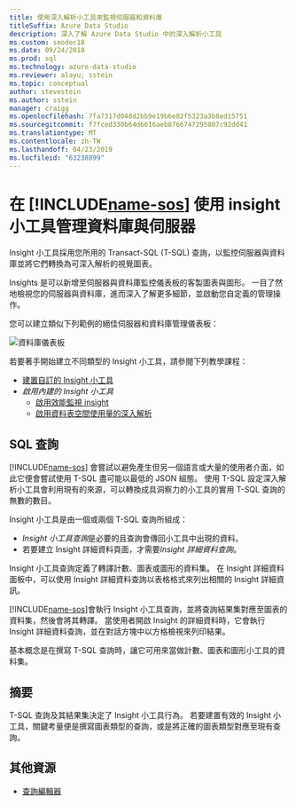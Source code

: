 ```yaml
---
title: 使用深入解析小工具來監視伺服器和資料庫
titleSuffix: Azure Data Studio
description: 深入了解 Azure Data Studio 中的深入解析小工具
ms.custom: seodec18
ms.date: 09/24/2018
ms.prod: sql
ms.technology: azure-data-studio
ms.reviewer: alayu; sstein
ms.topic: conceptual
author: stevestein
ms.author: sstein
manager: craigg
ms.openlocfilehash: 7fa7317d048d2bb9e19b6e82f5323a3b8ed15751
ms.sourcegitcommit: f7fced330b64d6616aeb8766747295807c92dd41
ms.translationtype: MT
ms.contentlocale: zh-TW
ms.lasthandoff: 04/23/2019
ms.locfileid: "63238899"
---
```

# <a name="manage-servers-and-databases-with-insight-widgets-in-includename-sosincludesname-sos-shortmd"></a>在 [!INCLUDE[name-sos](../includes/name-sos-short.md)] 使用 insight 小工具管理資料庫與伺服器

Insight 小工具採用您所用的 Transact-SQL (T-SQL) 查詢，以監控伺服器與資料庫並將它們轉換為可深入解析的視覺圖表。 

Insights 是可以新增至伺服器與資料庫監控儀表板的客製圖表與圖形。 一目了然地檢視您的伺服器與資料庫，進而深入了解更多細節，並啟動您自定義的管理操作。 

您可以建立類似下列範例的絕佳伺服器和資料庫管理儀表板：

![資料庫儀表板](media/insight-widgets/database-dashboard.png)


若要著手開始建立不同類型的 Insight 小工具，請參閱下列教學課程：

- [建置自訂的 Insight 小工具](tutorial-build-custom-insight-sql-server.md)
- *啟用內建的 Insight 小工具*
   - [啟用效能監視 insight](tutorial-qds-sql-server.md)
   - [啟用資料表空間使用量的深入解析](tutorial-table-space-sql-server.md)


## <a name="sql-queries"></a>SQL 查詢 

[!INCLUDE[name-sos](../includes/name-sos-short.md)] 會嘗試以避免產生但另一個語言或大量的使用者介面，如此它便會嘗試使用 T-SQL 盡可能以最低的 JSON 組態。 使用 T-SQL 設定深入解析小工具會利用現有的來源，可以轉換成具洞察力的小工具的實用 T-SQL 查詢的無數的數目。

Insight 小工具是由一個或兩個 T-SQL 查詢所組成：
* *Insight 小工具查詢*是必要的且查詢會傳回小工具中出現的資料。
* 若要建立 Insight 詳細資料頁面，才需要*Insight 詳細資料查詢*。

Insight 小工具查詢定義了轉譯計數、圖表或圖形的資料集。 在 Insight 詳細資料面板中，可以使用 Insight 詳細資料查詢以表格格式來列出相關的 Insight 詳細資訊。 

[!INCLUDE[name-sos](../includes/name-sos-short.md)]會執行 Insight 小工具查詢，並將查詢結果集對應至圖表的資料集，然後會將其轉譯。 當使用者開啟 Insight 的詳細資料時，它會執行 Insight 詳細資料查詢，並在對話方塊中以方格檢視來列印結果。

基本概念是在撰寫 T-SQL 查詢時，讓它可用來當做計數、圖表和圖形小工具的資料集。 

## <a name="summary"></a>摘要

T-SQL 查詢及其結果集決定了 Insight 小工具行為。 若要建置有效的 Insight 小工具，關鍵考量便是撰寫圖表類型的查詢，或是將正確的圖表類型對應至現有查詢。



## <a name="additional-resources"></a>其他資源
- [查詢編輯器](tutorial-sql-editor.md)

